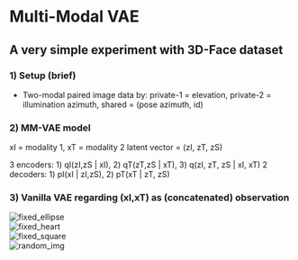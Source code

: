 # Multi-Modal VAE

## A very simple experiment with 3D-Face dataset


### 1) Setup (brief)
- Two-modal paired image data by: 
  private-1 = elevation, 
  private-2 = illumination azimuth,
  shared = (pose azimuth, id)


### 2) MM-VAE model

xI = modality 1, xT = modality 2
latent vector = (zI, zT, zS)

3 encoders: 1) qI(zI,zS | xI),  2) qT(zT,zS | xT),  3) q(zI, zT, zS | xI, xT)
2 decoders: 1) pI(xI | zI,zS),  2) pT(xT | zT, zS)



### 3) Vanilla VAE regarding (xI,xT) as (concatenated) observation



![fixed_ellipse](https://user-images.githubusercontent.com/44901665/48269786-6a59b200-e406-11e8-9d45-33e3d725e2dd.gif) <br />
![fixed_heart](https://user-images.githubusercontent.com/44901665/48269792-6cbc0c00-e406-11e8-824b-74c07c7eda7b.gif) <br />
![fixed_square](https://user-images.githubusercontent.com/44901665/48269795-6f1e6600-e406-11e8-9ff6-e6db5b9eb256.gif) <br />
![random_img](https://user-images.githubusercontent.com/44901665/48269797-70e82980-e406-11e8-8477-920e8caf136e.gif) <br />
